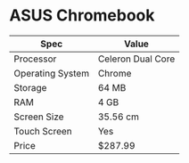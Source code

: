 # ASUS Chromebook

| Spec | Value |
|---|---|
| Processor | Celeron Dual Core |
| Operating System | Chrome |
| Storage | 64 MB |
| RAM | 4 GB |
| Screen Size | 35.56 cm |
| Touch Screen | Yes |
| Price | $287.99 |
